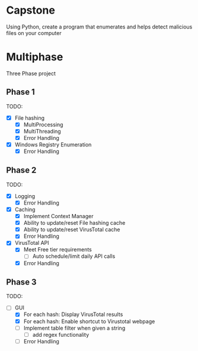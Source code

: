 # Capstone
Using Python, create a program that enumerates and helps detect malicious files on your computer

# Multiphase 
Three Phase project
## Phase 1
TODO:
- [x] File hashing
    - [x] MultiProcessing
    - [x] MultiThreading
    - [x] Error Handling
- [x] Windows Registry Enumeration
    - [x] Error Handling
## Phase 2
TODO:
- [x] Logging
    - [x] Error Handling
- [x] Caching
    - [x] Implement Context Manager
    - [x] Ability to update/reset File hashing cache
    - [x] Ability to update/reset VirusTotal cache
    - [x] Error Handling
- [x] VirusTotal API
    - [x] Meet Free tier requirements
        - [ ] Auto schedule/limit daily API calls
    - [x] Error Handling
## Phase 3
TODO:
- [ ] GUI
    - [x] For each hash: Display VirusTotal results 
    - [x] For each hash: Enable shortcut to Virustotal webpage
    - [ ] Implement table filter when given a string 
        - [ ] add regex functionality
    - [ ] Error Handling